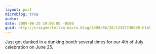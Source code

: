 ```yaml
---
layout: post
microblog: true
audio: 
date: 2009-06-25 19:00:00 -0500
guid: http://craigmcclellan.micro.blog/2009/06/26/t2337740699.html
---
```

Just got dunked in a dunking booth several times for our 4th of July celebration on June 25.

